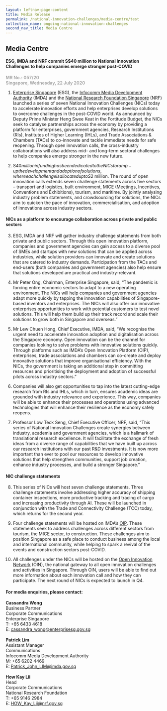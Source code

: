 ```yaml
---
layout: leftnav-page-content
title: Media Release
permalink: /national-innovation-challenges/media-centre/test
collection_name: ongoing-national-innovation-challenges
second_nav_title: Media Centre
---
```

## **Media Centre** 
#### **ESG, IMDA and NRF commit S$40 million to National Innovation Challenges to help companies emerge stronger post-COVID**

<font color=" #a9a9a9"><b>MR No.: 057/20<br>Singapore, Wednesday, 22 July 2020 </b></font>
1. <a href="https://www.enterprisesg.gov.sg/" target="_blank">Enterprise Singapore</a> (ESG), the <a href="https://www.imda.gov.sg/" target="_blank">Infocomm Media Development Authority</a> (IMDA) and the <a href="https://www.nrf.gov.sg" target="_blank">National Research Foundation Singapore</a> (NRF) launched a series of seven National Innovation Challenges (NICs) today to accelerate innovation efforts and help enterprises develop solutions to overcome challenges in the post-COVID world. As announced by Deputy Prime Minister Heng Swee Keat in the Fortitude Budget, the NICs seek to catalyse partnerships across the economy by providing a platform for enterprises, government agencies, Research Institutions (RIs), Institutes of Higher Learning (IHLs), and Trade Associations & Chambers (TACs) to co-innovate and tackle immediate needs for safe reopening. Through open innovation calls, the cross-industry collaborations will also address mid- and long-term sectoral challenges to help companies emerge stronger in the new future. <br>

2. S$40 million in funding has been dedicated to the NICs to ramp-up the development and adoption of solutions, where each challenge is allocated up to S$2 million. The round of open innovation calls extends seven challenge statements across five sectors – transport and logistics, built environment, MICE (Meetings, Incentives, Conventions and Exhibitions), tourism, and maritime. By jointly analysing industry problem statements, and crowdsourcing for solutions, the NICs aim to quicken the pace of innovation, commercialisation, and adoption of innovations across industry sectors.

#### NICs as a platform to encourage collaboration across private and public sectors

3. ESG, IMDA and NRF will gather industry challenge statements from both private and public sectors. Through this open innovation platform, companies and government agencies can gain access to a diverse pool of SMEs and startups with new solutions that can be applied across industries, while solution providers can innovate and create solutions that are catered to industry demands. Participation from the TACs and end-users (both companies and government agencies) also help ensure that solutions developed are practical and industry-relevant. <br>

4. Mr Peter Ong, Chairman, Enterprise Singapore, said, “The pandemic is forcing entire economic sectors to adapt to a new operating environment. The NICs will help companies and government agencies adapt more quickly by tapping the innovation capabilities of Singapore-based inventors and enterprises. The NICs will also offer our innovative enterprises opportunities to work with potential customers to test novel solutions. This will help them build up their track record and scale their solutions to grow both in Singapore and overseas.” <br>

5. Mr Lew Chuen Hong, Chief Executive, IMDA, said, “We recognise the urgent need to accelerate innovation adoption and digitalisation across the Singapore economy. Open innovation can be the channel for companies looking to solve problems with innovative solutions quickly. Through platforms such as IMDA’s Open Innovation Platform (OIP), enterprises, trade associations and chambers can co-create and deploy innovative solutions that improve organisational efficiency. With the NICs, the government is taking an additional step in committing resources and prioritising the deployment and adoption of successful pilots across industry sectors.”<br>

6. Companies will also get opportunities to tap into the latest cutting-edge research from RIs and IHLs, which in turn, ensures academic ideas are grounded with industry relevance and experience. This way, companies will be able to enhance their processes and operations using advanced technologies that will enhance their resilience as the economy safely reopens. <br>

7. Professor Low Teck Seng, Chief Executive Officer, NRF, said, “This series of National Innovation Challenges create synergies between industry, academia and government agencies, which is a hallmark of translational research excellence. It will facilitate the exchange of fresh ideas from a diverse range of capabilities that we have built up across our research institutions with our past R&D investments. It is now more important than ever to pool our resources to develop innovative solutions that help strengthen communities, support job creation, enhance industry processes, and build a stronger Singapore.”

#### NIC challenge statements 

8. This series of NICs will host seven challenge statements. Three challenge statements involve addressing higher accuracy of shipping container inspections, more productive tracking and tracing of cargo and increasing productivity through AI. These will be launched in conjunction with the Trade and Connectivity Challenge  (TCC) today, which returns for the second year. <br>

9. Four challenge statements will be hosted on IMDA’s <a href="https://www.openinnovation.sg/about">OIP</a>. These statements seek to address challenges across different sectors from tourism, the MICE sector, to construction. These challenges aim to position Singapore as a safe place to conduct business among the local and international community, while helping to spark a revival of the events and construction sectors post-COVID.<br>
 
10. All challenges under the NICs will be hosted on the <a href="https://www.openinnovationnetwork.sg/national-innovation-challenges/">Open Innovation Network</a> (OIN), the national gateway to all open innovation challenges and activities in Singapore. Through OIN, users will be able to find out more information about each innovation call and how they can participate. The next round of NICs is expected to launch in Q4.

#### For media enquiries, please contact:<br>
<b>Cassandra Wong</b><br>
Business Partner<br>
Corporate Communications<br>
Enterprise Singapore<br>
T: +65 6433 4618<br>
E: cassandra_wong@enterprisesg.gov.sg<br><br>
<b>Patrick Lim</b><br>
Assistant Manager<br>
Communications<br>
Infocomm Media Development Authority <br>
M: +65 6202 4469<br>
E: Patrick_John_LIM@imda.gov.sg<br><br>
<b>How Kay Lii</b><br>
Head<br>
Corporate Communications<br>
National Research Foundation <br>
T: +65 9146 2984<br>
E: HOW_Kay_Lii@nrf.gov.sg<br>

